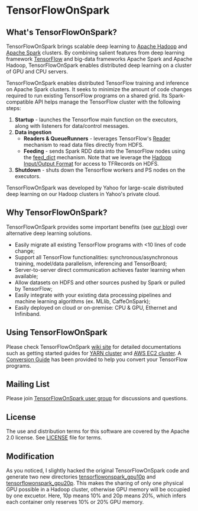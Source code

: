 <!--
Copyright 2017 Yahoo Inc.
Licensed under the terms of the Apache 2.0 license.
Please see LICENSE file in the project root for terms.
-->
# TensorFlowOnSpark

## What's TensorFlowOnSpark?

TensorFlowOnSpark brings scalable deep learning to [Apache Hadoop](http://hadoop.apache.org) and [Apache Spark](http://spark.apache.org)
clusters. By combining salient features from deep learning framework
[TensorFlow](https://www.tensorflow.org) and big-data frameworks
Apache Spark and Apache Hadoop, TensorFlowOnSpark enables distributed
deep learning on a cluster of GPU and CPU servers.

TensorFlowOnSpark enables distributed TensorFlow training and
inference on Apache Spark clusters.  It seeks to minimize the amount
of code changes required to run existing TensorFlow programs on a
shared grid.  Its Spark-compatible API helps manage the TensorFlow
cluster with the following steps:

1. **Startup** - launches the Tensorflow main function on the executors, along with listeners for data/control messages.
1. **Data ingestion**
   - **Readers & QueueRunners** - leverages TensorFlow's [Reader](https://www.tensorflow.org/how_tos/reading_data/#reading_from_files) mechanism to read data files directly from HDFS.
   - **Feeding** - sends Spark RDD data into the TensorFlow nodes using the [feed_dict](https://www.tensorflow.org/how_tos/reading_data/#feeding) mechanism.  Note that we leverage the [Hadoop Input/Output Format](https://github.com/tensorflow/ecosystem/tree/master/hadoop) for access to TFRecords on HDFS.
1. **Shutdown** - shuts down the Tensorflow workers and PS nodes on the executors.

TensorFlowOnSpark was developed by Yahoo for large-scale distributed
deep learning on our Hadoop clusters in Yahoo's private cloud. 


## Why TensorFlowOnSpark?

TensorFlowOnSpark provides some important benefits (see [our
blog](http://yahoohadoop.tumblr.com/post/157196317141/open-sourcing-tensorflowonspark-distributed-deep))
over alternative deep learning solutions.
   * Easily migrate all existing TensorFlow programs with <10 lines of code change;
   * Support all TensorFlow functionalities: synchronous/asynchronous training, model/data parallelism, inferencing and TensorBoard;
   * Server-to-server direct communication achieves faster learning when available;
   * Allow datasets on HDFS and other sources pushed by Spark or pulled by TensorFlow; 
   * Easily integrate with your existing data processing pipelines and machine learning algorithms (ex. MLlib, CaffeOnSpark);
   * Easily deployed on cloud or on-premise: CPU & GPU, Ethernet and Infiniband. 


## Using TensorFlowOnSpark

Please check TensorFlowOnSpark [wiki site](https://github.com/yahoo/TensorFlowOnSpark/wiki) for detailed
documentations such as getting started guides for [YARN
cluster](https://github.com/yahoo/TensorFlowOnSpark/wiki/GetStarted_YARN) and [AWS EC2
cluster](https://github.com/yahoo/TensorFlowOnSpark/wiki/GetStarted_EC2). A [Conversion
Guide](https://github.com/yahoo/TensorFlowOnSpark/wiki/Conversion) has been provided to help you convert
your TensorFlow programs.

## Mailing List

Please join [TensorFlowOnSpark user group](https://groups.google.com/forum/#!forum/TensorFlowOnSpark-users) for discussions and questions.

## License

The use and distribution terms for this software are covered by the Apache 2.0 license.
See [LICENSE](LICENSE) file for terms.

## Modification

As you noticed, I slightly hacked the original TensorFlowOnSpark code and generate two new directories [tensorflowonspark_gpu10p](https://github.com/WI-KIWI/TensorFlowOnSpark/tree/master/tensorflowonspark_gpu10p) and [tensorflowonspark_gpu20p](https://github.com/WI-KIWI/TensorFlowOnSpark/tree/master/tensorflowonspark_gpu20p). This makes the sharing of only one physical GPU possible in a Hadoop cluster, otherwise GPU memory will be occupied by one excuetor. Here, 10p means 10% and 20p means 20%, which infers each container only reserves 10% or 20% GPU memory.

